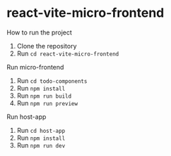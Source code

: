 # react-vite-micro-frontend

How to run the project

1. Clone the repository
2. Run `cd react-vite-micro-frontend`

Run micro-frontend

1. Run `cd todo-components`
2. Run `npm install`
3. Run `npm run build`
4. Run `npm run preview`

Run host-app

1. Run `cd host-app`
2. Run `npm install`
3. Run `npm run dev`